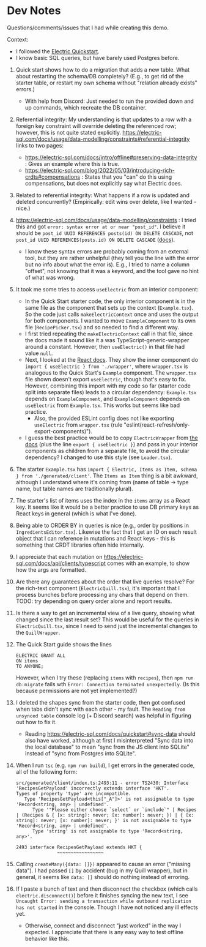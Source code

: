 # Dev Notes

Questions/comments/issues that I had while creating this demo.

Context:

- I followed the [Electric Quickstart](https://electric-sql.com/docs/quickstart).
- I know basic SQL queries, but have barely used Postgres before.

1. Quick start shows how to do a migration that adds a new table. What about restarting the schema/DB completely? (E.g., to get rid of the starter table, or restart my own schema without "relation already exists" errors.)
   - With help from Discord: Just needed to run the provided down and up commands, which recreate the DB container.
2. Referential integrity: My understanding is that updates to a row with a foreign key constraint will override deleting the referenced row; however, this is not quite stated explicitly. https://electric-sql.com/docs/usage/data-modelling/constraints#referential-integrity links to two pages:
   - https://electric-sql.com/docs/intro/offline#preserving-data-integrity : Gives an example where this is true.
   - https://electric-sql.com/blog/2022/05/03/introducing-rich-crdts#compensations : States that you "can" do this using compensations, but does not explicitly say what Electric does.
3. Related to referential integrity: What happens if a row is updated and deleted concurrently? (Empirically: edit wins over delete, like I wanted - nice.)
4. https://electric-sql.com/docs/usage/data-modelling/constraints : I tried this and got `error: syntax error at or near "post_id"`. I believe it should be `post_id UUID REFERENCES posts(id) ON DELETE CASCADE`, not `post_id UUID REFERENCES(posts.id) ON DELETE CASCADE` ([docs](https://www.postgresql.org/docs/current/tutorial-fk.html)).
   - I know these syntax errors are probably coming from an external tool, but they are rather unhelpful (they tell you the line with the error but no info about what the error is). E.g., I tried to name a column "offset", not knowing that it was a keyword, and the tool gave no hint of what was wrong.
5. It took me some tries to access `useElectric` from an interior component:
   - In the Quick Start starter code, the only interior component is in the same file as the component that sets up the context (`Example.tsx`). So the code just calls `makeElectricContext` once and uses the output for both components. I wanted to move `ExampleComponent` to its own file (`RecipePicker.tsx`) and so needed to find a different way.
   - I first tried repeating the `makeElectricContext` call in that file, since the docs made it sound like it a was TypeScript-generic-wrapper around a constant. However, then `useElectric()` in that file had value `null`.
   - Next, I looked at the [React docs](https://electric-sql.com/docs/integrations/frontend/react). They show the inner component do `import { useElectric } from './wrapper'`, where `wrapper.tsx` is analogous to the Quick Start's `Example` component. The `wrapper.tsx` file shown doesn't export `useElectric`, though that's easy to fix. However, combining this import with my code so far (starter code split into separate files) leads to a circular dependency: `Example.tsx` depends on `ExampleComponent`, and `ExampleComponent` depends on `useElectric` from `Example.tsx`. This works but seems like bad practice.
     - Also, the provided ESLint config does not like exporting `useElectric` from `wrapper.tsx` (rule "eslint(react-refresh/only-export-components)").
   - I guess the best practice would be to copy `ElectricWrapper` from [the docs](https://electric-sql.com/docs/integrations/frontend/react) (plus the line `export { useElectric }`) and pass in your interior components as children from a separate file, to avoid the circular dependency? I changed to use this style (see `Loader.tsx`).
6. The starter `Example.tsx` has `import { Electric, Items as Item, schema } from './generated/client'`. The `Items as Item` thing is a bit awkward, although I understand where it's coming from (name of table -> type name, but table names are traditionally plural).
7. The starter's list of items uses the index in the `items` array as a React key. It seems like it would be a better practice to use DB primary keys as React keys in general (which is what I've done).
8. Being able to ORDER BY in queries is nice (e.g., order by positions in `IngredientsEditor.tsx`). Likewise the fact that I get an ID on each result object that I can reference in mutations and React keys - this is something that CRDT libraries often hide internally.
9. I appreciate that each mutation on https://electric-sql.com/docs/api/clients/typescript comes with an example, to show how the args are formatted.
10. Are there any guarantees about the order that live queries resolve? For the rich-text component (`ElectricQuill.tsx`), it's important that I process bunches before processing any chars that depend on them. TODO: try depending on query order alone and report results.
11. Is there a way to get an incremental view of a live query, showing what changed since the last result set? This would be useful for the queries in `ElectricQuill.tsx`, since I need to send just the incremental changes to the `QuillWrapper`.
12. The Quick Start guide shows the lines
    ```
    ELECTRIC GRANT ALL
    ON items
    TO ANYONE;
    ```
    However, when I try these (replacing `items` with `recipes`), then `npm run db:migrate` fails wth `Error: Connection terminated unexpectedly`. (Is this because permissions are not yet implemented?)
13. I deleted the shapes sync from the starter code, then got confused when tabs didn't sync with each other - my fault. The `Reading from unsynced table` console log (+ Discord search) was helpful in figuring out how to fix it.
    - Reading https://electric-sql.com/docs/quickstart#sync-data should also have worked, although at first I misinterpreted "Sync data into the local database" to mean "sync from the JS client into SQLite" instead of "sync from Postgres into SQLite".
14. When I run `tsc` (e.g. `npm run build`), I get errors in the generated code, all of the following form:

    ```
    src/generated/client/index.ts:2493:11 - error TS2430: Interface 'RecipesGetPayload' incorrectly extends interface 'HKT'.
    Types of property 'type' are incompatible.
       Type 'RecipesGetPayload<this["_A"]>' is not assignable to type 'Record<string, any> | undefined'.
          Type '"Please either choose `select` or `include`" | Recipes | (Recipes & { [x: string]: never; [x: number]: never; }) | { [x: string]: never; [x: number]: never; }' is not assignable to type 'Record<string, any> | undefined'.
          Type 'string' is not assignable to type 'Record<string, any>'.

    2493 interface RecipesGetPayload extends HKT {
                   ~~~~~~~~~~~~~~~~~
    ```

15. Calling `createMany({data: []})` appeared to cause an error ("missing data"). I had passed `[]` by accident (bug in my Quill wrapper), but in general, it seems like `data: []` should do nothing instead of erroring.
16. If I paste a bunch of text and then disconnect the checkbox (which calls `electric.disconnect()`) before it finishes syncing the new text, I see `Uncaught Error: sending a transaction while outbound replication has not started` in the console. Though I have not noticed any ill effects yet.
    - Otherwise, connect and disconnect "just worked" in the way I expected. I appreciate that there is any easy way to test offline behavior like this.
